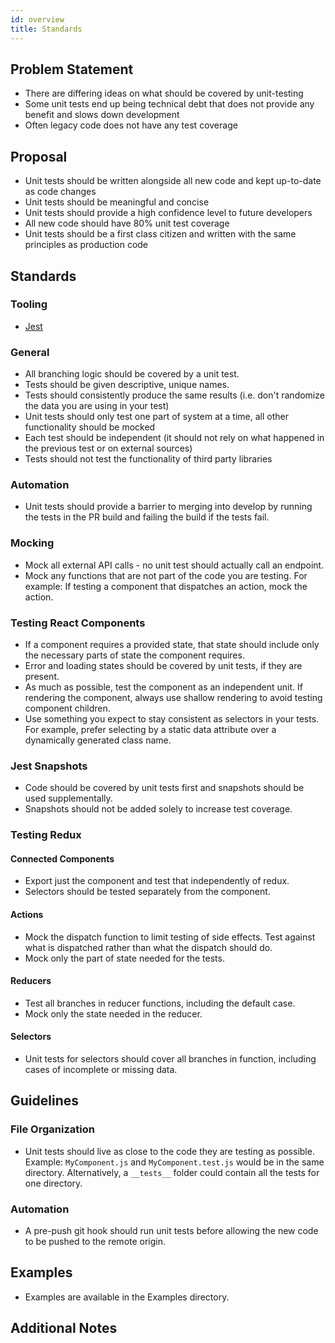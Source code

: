 ```yaml
---
id: overview
title: Standards
---
```


## Problem Statement
* There are differing ideas on what should be covered by unit-testing
* Some unit tests end up being technical debt that does not provide any benefit and slows down development
* Often legacy code does not have any test coverage

## Proposal
* Unit tests should be written alongside all new code and kept up-to-date as code changes
* Unit tests should be meaningful and concise
* Unit tests should provide a high confidence level to future developers
* All new code should have 80% unit test coverage
* Unit tests should be a first class citizen and written with the same principles as production code

## Standards

### Tooling
* [Jest](https://jestjs.io/)

### General
* All branching logic should be covered by a unit test.
* Tests should be given descriptive, unique names.
* Tests should consistently produce the same results (i.e. don't randomize the data you are using in your test)
* Unit tests should only test one part of system at a time, all other functionality should be mocked
* Each test should be independent (it should not rely on what happened in the previous test or on external sources)
* Tests should not test the functionality of third party libraries

### Automation
* Unit tests should provide a barrier to merging into develop by running the tests in the PR build and failing the build if the tests fail.

### Mocking
* Mock all external API calls - no unit test should actually call an endpoint.
* Mock any functions that are not part of the code you are testing. For example: If testing a component that dispatches an action, mock the action.

### Testing React Components
* If a component requires a provided state, that state should include only the necessary parts of state the component requires.
* Error and loading states should be covered by unit tests, if they are present.
* As much as possible, test the component as an independent unit. If rendering the component, always use shallow rendering to avoid testing component children.
* Use something you expect to stay consistent as selectors in your tests. For example, prefer selecting by a static data attribute over a dynamically generated class name.

### Jest Snapshots
* Code should be covered by unit tests first and snapshots should be used supplementally.
* Snapshots should not be added solely to increase test coverage.

### Testing Redux

#### Connected Components
* Export just the component and test that independently of redux.
* Selectors should be tested separately from the component.

#### Actions
* Mock the dispatch function to limit testing of side effects. Test against what is dispatched rather than what the dispatch should do.
* Mock only the part of state needed for the tests.

#### Reducers
* Test all branches in reducer functions, including the default case.
* Mock only the state needed in the reducer.

#### Selectors
* Unit tests for selectors should cover all branches in function, including cases of incomplete or missing data.

## Guidelines

### File Organization
* Unit tests should live as close to the code they are testing as possible. Example: `MyComponent.js` and `MyComponent.test.js` would be in the same directory. Alternatively, a `__tests__` folder could contain all the tests for one directory.

### Automation
* A pre-push git hook should run unit tests before allowing the new code to be pushed to the remote origin.

## Examples
* Examples are available in the Examples directory.

## Additional Notes
